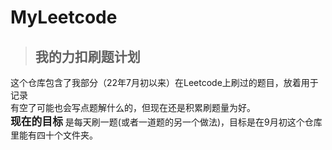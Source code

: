 # MyLeetcode
> ## 我的力扣刷题计划
这个仓库包含了我部分（22年7月初以来）在Leetcode上刷过的题目，放着用于记录    
有空了可能也会写点题解什么的，但现在还是积累刷题量为好。  
<big>__现在的目标__</big>  是每天刷一题(或者一道题的另一个做法)，目标是在9月初这个仓库里能有四十个文件夹。